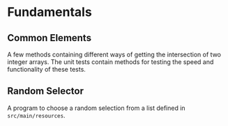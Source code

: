 # Fundamentals


## Common Elements
A few methods containing different ways of getting the intersection of two integer arrays. The unit tests contain methods for testing the speed and functionality of these tests.

## Random Selector
A program to choose a random selection from a list defined in ``src/main/resources``.
